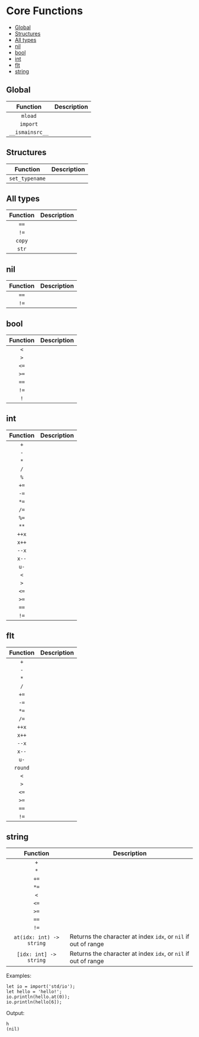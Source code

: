 # Core Functions

- [Global](#global)
- [Structures](#structures)
- [All types](#all-types)
- [nil](#nil)
- [bool](#bool)
- [int](#int)
- [flt](#flt)
- [string](#string)

## Global
|    Function     | Description |
| :-------------: | ----------- |
|     `mload`     |             |
|    `import`     |             |
| `__ismainsrc__` |             |

## Structures
|    Function    | Description |
| :------------: | ----------- |
| `set_typename` |             |


## All types
| Function | Description |
| :------: | ----------- |
|   `==`   |             |
|   `!=`   |             |
|  `copy`  |             |
|  `str`   |             |

## nil
| Function | Description |
| :------: | ----------- |
|   `==`   |             |
|   `!=`   |             |

## bool
| Function | Description |
| :------: | ----------- |
|   `<`    |             |
|   `>`    |             |
|   `<=`   |             |
|   `>=`   |             |
|   `==`   |             |
|   `!=`   |             |
|   `!`    |             |

## int
| Function | Description |
| :------: | ----------- |
|   `+`    |             |
|   `-`    |             |
|   `*`    |             |
|   `/`    |             |
|   `%`    |             |
|   `+=`   |             |
|   `-=`   |             |
|   `*=`   |             |
|   `/=`   |             |
|   `%=`   |             |
|   `**`   |             |
|  `++x`   |             |
|  `x++`   |             |
|  `--x`   |             |
|  `x--`   |             |
|   `u-`   |             |
|   `<`    |             |
|   `>`    |             |
|   `<=`   |             |
|   `>=`   |             |
|   `==`   |             |
|   `!=`   |             |

## flt
| Function | Description |
| :------: | ----------- |
|   `+`    |             |
|   `-`    |             |
|   `*`    |             |
|   `/`    |             |
|   `+=`   |             |
|   `-=`   |             |
|   `*=`   |             |
|   `/=`   |             |
|  `++x`   |             |
|  `x++`   |             |
|  `--x`   |             |
|  `x--`   |             |
|   `u-`   |             |
| `round`  |             |
|   `<`    |             |
|   `>`    |             |
|   `<=`   |             |
|   `>=`   |             |
|   `==`   |             |
|   `!=`   |             |

## string
|         Function         | Description                                                    |
| :----------------------: | -------------------------------------------------------------- |
|           `+`            |                                                                |
|           `*`            |                                                                |
|           `+=`           |                                                                |
|           `*=`           |                                                                |
|           `<`            |                                                                |
|           `<=`           |                                                                |
|           `>=`           |                                                                |
|           `==`           |                                                                |
|           `!=`           |                                                                |
| `at(idx: int) -> string` | Returns the character at index `idx`, or `nil` if out of range |
|  `[idx: int] -> string`  | Returns the character at index `idx`, or `nil` if out of range |

Examples:
```
let io = import('std/io');
let hello = 'hello!';
io.println(hello.at(0));
io.println(hello[6]);
```

Output:
```
h
(nil)
```